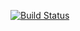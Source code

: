 [![Build Status](https://dev.azure.com/lundincodeitez/demo/_apis/build/status/lundin.azure_demo?branchName=master)](https://dev.azure.com/lundincodeitez/demo/_build/latest?definitionId=2&branchName=master)
